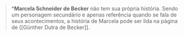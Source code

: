 >***Marcela Schneider de Becker** não tem sua própria história. Sendo um personagem secundário e apenas referência quando se fala de seus acontecimentos, a história de Marcela pode ser lida na página de [[Günther Dutra de Becker]].